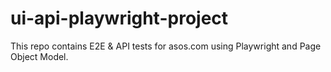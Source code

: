 # ui-api-playwright-project
This repo contains E2E &amp; API tests for asos.com using Playwright and Page Object Model.
